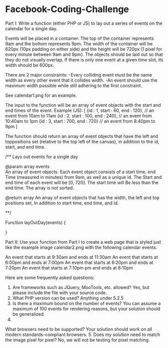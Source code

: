 Facebook-Coding-Challenge
=========================


Part I: Write a function (either PHP or JS) to lay out a series of events on the calendar for a single day.
 
Events will be placed in a container.  The top of the container represents 9am and the bottom represents 9pm. The width of the container will be 620px (10px padding on either side) and the height will be 720px (1 pixel for every minute between 9am and 9pm). The objects should be laid out so that they do not visually overlap. If there is only one event at a given time slot, its width should be 600px.
 
There are 2 major constraints:
-Every colliding event must be the same width as every other event that it collides width.
-An event should use the maximum width possible while still adhering to the first constraint.
 
See calendar1.png for an example.
 
The input to the function will be an array of event objects with the start and end times of the event. Example (JS):
[
{id : 1, start : 60, end : 120},  // an event from 10am to 11am {id : 2, start : 100, end : 240}, // an event from 10:40am to 1pm {id : 3, start : 700, end : 720}  // an event from 8:40pm to 9pm ]
 
The function should return an array of event objects that have the left and toppositions set (relative to the top left of the canvas), in addition to the id, start, and end time.
 
/**
Lays out events for a single  day
 
@param array  events  
 An array of event objects. Each event object consists of a start time, end
 Time (measured in minutes) from 9am, as well as a unique id. The
 Start and end time of each event will be [0, 720]. The start time will
 Be less than the end time.  The array is not sorted.
 
 @return array
 An array of event objects that has the width, the left and top positions set,
 In addition to start time, end time, and id. 
 
**/
 
Function  layOutDay(events) {
 
}
 
Part II: Use your function from Part I to create a web page that is styled just like the example image  calendar2.png with the following calendar events:
 
An event that starts at 9:30am and ends at 11:30am
An event that starts at 6:00pm and ends at 7:00pm
An event that starts at 6:20pm and ends at 7:20pm
An event that starts at 7:10pm pm and ends at 8:10pm
 
 Here are some frequently asked questions:
1. Are frameworks such as JQuery, MooTools, etc. allowed?  Yes, but please include the file with your source code.
2. What PHP version can be used? Anything under 5.2.5
3. Is there a maximum bound on the number of events?  You can assume a maximum of 100 events for rendering reasons, but your solution should be generalized.
4.
What browsers need to be supported? Your solution should work on all modern standards-compliant browsers.
5.     Does my solution need to match the image pixel for pixel? No, we will not be testing for pixel matching.
